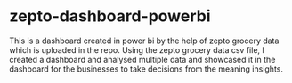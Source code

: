 # zepto-dashboard-powerbi

This is a dashboard created in power bi by the help of zepto grocery data which is uploaded in the repo.
Using the zepto grocery data csv file, I created a dashboard and analysed multiple data and showcased it in the dashboard for the businesses to take decisions from the meaning insights.
